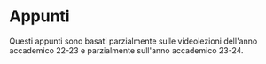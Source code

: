 # Appunti

Questi appunti sono basati parzialmente sulle videolezioni dell'anno
accademico 22-23 e parzialmente sull'anno accademico 23-24.
